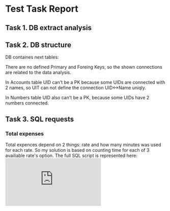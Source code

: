 <h1>Test Task Report </h1>

## Task 1. DB extract analysis



## Task 2. DB structure

DB containes next tables: 

There are no defined Primary and Foreing Keys, so the shown connections are related to the data analysis.

In Accounts table UID can't be a PK because some UIDs are connected with 2 names, so UIT can not define the connection UID<->Name uniqly.

In Numbers table UID also can't be a PK, because some UIDs have 2 numbers connected.


## Task 3. SQL requests 
### Total expenses
Total expences depend on 2 things: rate and how many minutes was used for each rate.
So my solution is based on counting time for each of 3 availiable rate's option. The full SQL script is represented here: ![Image alt](https://github.com/andreevnapolly/test-task/blob/master/Total_expenses.sql)  
